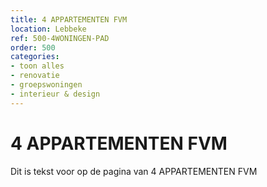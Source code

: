 ```yaml
---
title: 4 APPARTEMENTEN FVM
location: Lebbeke
ref: 500-4WONINGEN-PAD
order: 500
categories:
- toon alles
- renovatie
- groepswoningen
- interieur & design
---
```

# 4 APPARTEMENTEN FVM

Dit is tekst voor op de pagina van 4 APPARTEMENTEN FVM